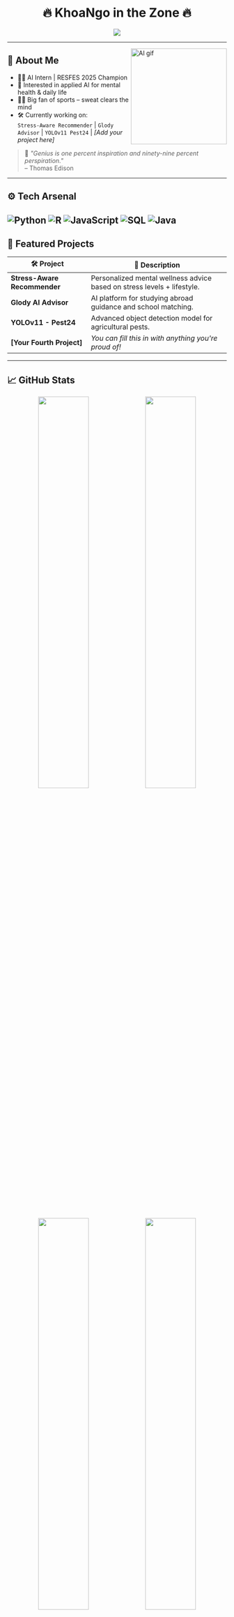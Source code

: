 <h1 align="center">🔥 KhoaNgo in the Zone 🔥</h1>
<p align="center">
  <img src="https://readme-typing-svg.demolab.com?font=Fira+Code&pause=1000&color=FACC15&center=true&vCenter=true&width=500&lines=AI+Engineer+in+the+Making...;Glody+%7C+StressAI+%7C+YOLOv11+%7C+%E2%9C%94%EF%B8%8F;Code.+Sweat.+Repeat+%F0%9F%92%AA;Genius+is+1%25+inspiration+and+99%25+perspiration" />
</p>

---

<img align="right" alt="AI gif" src="https://media.giphy.com/media/v1.Y2lkPTc5MGI3NjExMjlxbDhvaXY2MmxsOGIxanV4ZW5iYjh6eXJra2E1eDk0ZXZpbjM2YSZlcD12MV9naWZzX3NlYXJjaCZjdD1n/Dh5q0sShxgp13DwrvG/giphy.gif" width="220" />

## 🧠 About Me

- 👨‍💻 AI Intern | RESFES 2025 Champion  
- 🧩 Interested in applied AI for mental health & daily life  
- 🏋️‍♂️ Big fan of sports – sweat clears the mind  
- 🛠️ Currently working on:  
  `Stress-Aware Recommender` | `Glody Advisor` | `YOLOv11 Pest24` | *[Add your project here]*

> 🧠 _"Genius is one percent inspiration and ninety-nine percent perspiration."_  
> – Thomas Edison

---

## ⚙️ Tech Arsenal

![Python](https://img.shields.io/badge/-Python-3776AB?logo=python&logoColor=white&style=flat) 
![R](https://img.shields.io/badge/-R-276DC3?logo=r&logoColor=white&style=flat) 
![JavaScript](https://img.shields.io/badge/-JavaScript-F7DF1E?logo=javascript&logoColor=white&style=flat) 
![SQL](https://img.shields.io/badge/-SQL-003B57?logo=postgresql&logoColor=white&style=flat) 
![Java](https://img.shields.io/badge/-Java-007396?logo=java&logoColor=white&style=flat)
---

## 🚀 Featured Projects

| 🛠️ Project | 🚀 Description |
|------------|----------------|
| **Stress-Aware Recommender** | Personalized mental wellness advice based on stress levels + lifestyle. |
| **Glody AI Advisor** | AI platform for studying abroad guidance and school matching. |
| **YOLOv11 - Pest24** | Advanced object detection model for agricultural pests. |
| **[Your Fourth Project]** | *You can fill this in with anything you're proud of!* |

---

## 📈 GitHub Stats

<p align="center">
  <img width="48%" src="https://github-readme-stats.vercel.app/api?username=khoango6804&show_icons=true&theme=radical" />
  <img width="48%" src="https://streak-stats.demolab.com?user=khoango6804&theme=radical&border_radius=8" />
</p>

<p align="center">
  <img width="48%" src="https://github-readme-stats.vercel.app/api/top-langs/?username=khoango6804&layout=donut&theme=radical" />
  <img width="48%" src="https://github-profile-trophy.vercel.app/?username=khoango6804&theme=darkhub&no-frame=true&margin-w=6" />
</p>

---

## 📊 Leetcode Stats
[![Leetcode Stats](https://leetcard.jacoblin.cool/lunovian?theme=dark&font=Fira+Code)](https://leetcode.com/lunovian)

---

## 🌱 Currently Growing In

- Fine-tuning LLMs (Qwen, Mistral, RWKV)
- MLOps with FastAPI, Docker & CI/CD
- AI systems for health, education, environment

---

## 🔗 Let's Connect

<p align="center">
  <a href="https://www.linkedin.com/in/lunovian"><img src="https://img.shields.io/badge/-LinkedIn-0A66C2?style=for-the-badge&logo=linkedin&logoColor=white"/></a>
  <a href="https://x.com/lunovian"><img src="https://img.shields.io/badge/-X-%231DA1F2?style=for-the-badge&logo=twitter&logoColor=white"/></a>
  <a href="https://lunovain.vercel.app/"><img src="https://img.shields.io/badge/-Portfolio-000?style=for-the-badge&logo=vercel&logoColor=white"/></a>
</p>

---

<p align="center">
  💪 Code. Sweat. Grow. Repeat.
</p>
